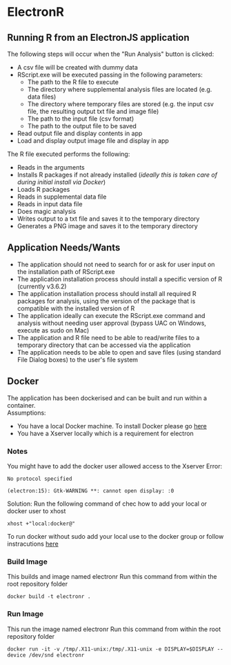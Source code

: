 # ElectronR

## Running R from an ElectronJS application

The following steps will occur when the "Run Analysis" button is clicked:
- A csv file will be created with dummy data
- RScript.exe will be executed passing in the following parameters:
	- The path to the R file to execute
	- The directory where supplemental analysis files are located (e.g. data files)
	- The directory where temporary files are stored (e.g. the input csv file, the resulting output txt file and image file)
	- The path to the input file (csv format)
	- The path to the output file to be saved
- Read output file and display contents in app
- Load and display output image file and display in app

The R file executed performs the following:
- Reads in the arguments
- Installs R packages if not already installed (*ideally this is taken care of during initial install via Docker*)
- Loads R packages
- Reads in supplemental data file
- Reads in input data file
- Does magic analysis
- Writes output to a txt file and saves it to the temporary directory
- Generates a PNG image and saves it to the temporary directory

## Application Needs/Wants

- The application should not need to search for or ask for user input on the installation path of RScript.exe
- The application installation process should install a specific version of R (currently v3.6.2)
- The application installation process should install all required R packages for analysis, using the version of the package that is compatible with the installed version of R
- The application ideally can execute the RScript.exe command and analysis without needing user approval (bypass UAC on Windows, execute as sudo on Mac)
- The application and R file need to be able to read/write files to a temporary directory that can be accessed via the application
- The application needs to be able to open and save files (using standard File Dialog boxes) to the user's file system

## Docker

The application has been dockerised and can be built and run within a container.  
Assumptions: 
  - You have a local Docker machine. To install Docker please go [here](https://docs.docker.com/install/)
  - You have a Xserver locally which is a requirement for electron

### Notes

You might have to add the docker user allowed access to the Xserver
Error:
```
No protocol specified

(electron:15): Gtk-WARNING **: cannot open display: :0
```
Solution:
Run the following command of chec how to add your local or docker user to xhost
```
xhost +"local:docker@"
```
To run docker without sudo add your local use to the docker group or follow instracutions [here](https://github.com/sindresorhus/guides/blob/master/docker-without-sudo.md)

### Build Image

This builds and image named electronr
Run this command from within the root repository folder
```
docker build -t electronr .
```

### Run Image
This run the image named electronr
Run this command from within the root repository folder
```
docker run -it -v /tmp/.X11-unix:/tmp/.X11-unix -e DISPLAY=$DISPLAY --device /dev/snd electronr
```


